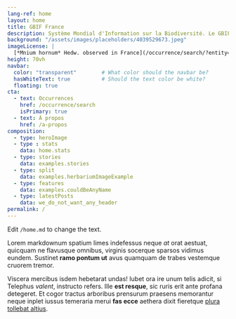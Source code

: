 ```yaml
---
lang-ref: home
layout: home
title: GBIF France
description: Système Mondial d'Information sur la Biodiversité. Le GBIF France présente toutes les données françaises relatives à la biodiversité disponibles sur le GBIF.
background: "/assets/images/placeholders/4039529673.jpeg"
imageLicense: |
  [*Mnium hornum* Hedw. observed in France](/occurrence/search/?entity=4039529673) by petit_bonnier (licensed under http://creativecommons.org/licenses/by-nc/4.0/)
height: 70vh
navbar: 
  color: "transparent"        # What color should the navbar be?
  hasWhiteText: true          # Should the text color be white?
  floating: true
cta:
  - text: Occurrences
    href: /occurrence/search
    isPrimary: true
  - text: À propos
    href: /a-propos
composition:
  - type: heroImage
  - type : stats
    data: home.stats
  - type: stories
    data: examples.stories
  - type: split
    data: examples.herbariumImageExample
  - type: features
    data: examples.couldBeAnyName
  - type: latestPosts
    data: we_do_not_want_any_header
permalink: /
---
```


Edit `/home.md` to change the text.

Lorem markdownum spatium limes indefessus neque *at* orat aestuat, quicquam ne
flavusque omnibus, virginis socerque sparsos vidimus eundem. Sustinet **ramo
pontum ut** avus quamquam de trabes vestemque cruorem tremor.

Viscera mercibus isdem hebetarat undas! Iubet ora ire unum telis adicit, si
Telephus *valent*, instructo refers. Ille **est resque**, sic ruris erit ante
profana detegeret. Et cogor tractus arboribus prensurum praesens memorantur
neque inplet iussus temeraria merui **fas ecce** aethera dixit fieretque [plura
tollebat altius](http://virgineusque.net/est.html).
